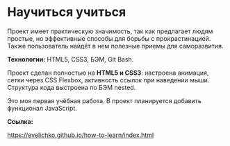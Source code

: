 # **Научиться учиться**

Проект имеет практическую значимость, так как предлагает людям простые, но эффективные способы для борьбы с прокрастинацией. Также пользователь найдёт в нем полезные приемы для саморазвития. 

**Технологии:** HTML5, CSS3, БЭМ, Git Bash.

Проект сделан полностью на **HTML5 и CSS3**: настроена анимация, сетки через CSS Flexbox, активность ссылок при наведении мыши. Структура кода выстроена по БЭМ nested.

Это моя первая учёбная работа. В проект планируется добавить функционал JavaScript.

**Ссылка:** 

https://evelichko.github.io/how-to-learn/index.html
